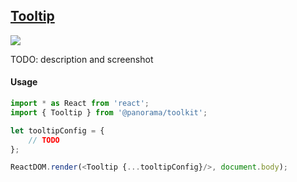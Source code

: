 ## [Tooltip](./src/Leaflet/Tooltip)

<a href='./Tooltip.jsx'><img src='https://cdn0.iconfinder.com/data/icons/feather/96/circle-check-32.png'></a>

TODO: description and screenshot


#### Usage
```js
import * as React from 'react';
import { Tooltip } from '@panorama/toolkit';

let tooltipConfig = {
	// TODO
};

ReactDOM.render(<Tooltip {...tooltipConfig}/>, document.body);
```


